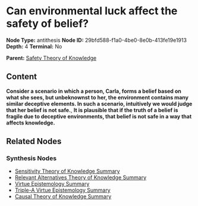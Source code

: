 # Can environmental luck affect the safety of belief?

**Node Type:** antithesis
**Node ID:** 29bfd588-f1a0-4be0-8e0b-413fe19e1913
**Depth:** 4
**Terminal:** No

**Parent:** [Safety Theory of Knowledge](safety-theory-of-knowledge-synthesis-2f30e7ce-358e-4117-b81b-28bd81b1cf4b.md)

## Content

**Consider a scenario in which a person, Carla, forms a belief based on what she sees, but unbeknownst to her, the environment contains many similar deceptive elements. In such a scenario, intuitively we would judge that her belief is not safe.**, **It is plausible that if the truth of a belief is fragile due to deceptive environments, that belief is not safe in a way that affects knowledge.**

## Related Nodes

### Synthesis Nodes

- [Sensitivity Theory of Knowledge Summary](sensitivity-theory-of-knowledge-summary-synthesis-7a5682eb-679c-4800-889c-b17c684419ec.md)
- [Relevant Alternatives Theory of Knowledge Summary](relevant-alternatives-theory-of-knowledge-summary-synthesis-90f11ba0-34a3-43f0-b5b7-954c4055a61f.md)
- [Virtue Epistemology Summary](virtue-epistemology-summary-synthesis-a52e08e5-8fb5-40ea-b15f-863e961321e4.md)
- [Triple-A Virtue Epistemology Summary](triple-a-virtue-epistemology-summary-synthesis-150d94d9-cdda-4a28-998a-a8c337810581.md)
- [Causal Theory of Knowledge Summary](causal-theory-of-knowledge-summary-synthesis-8f8a95e4-9017-4055-97db-c2515937cb1b.md)
